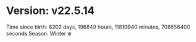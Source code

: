 # Version: v22.5.14
Time since birth: 8202 days, 196849 hours, 11810940 minutes, 708656400 seconds
Season: Winter ❄️

